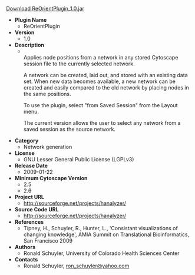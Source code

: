 <a href="ReOrientPlugin_1.0.jar">Download ReOrientPlugin_1.0.jar</a>

* __Plugin Name__
  * ReOrientPlugin
* __Version__
  * 1.0
* __Description__
  * <br>Applies node positions from a network in any stored Cytoscape session file to the currently selected network.<br><p> A network can be created, laid out, and stored with an existing data set.  When new data becomes available, a new network can be created and easily compared to the old network by placing nodes in the same positions. <br><p> To use the plugin, select "from Saved Session" from the Layout menu. <br><p> The current version allows the user to select any network from a saved session as the source network.<br><p>
* __Category__
  * Network generation
* __License__
  * GNU Lesser General Public License (LGPLv3) 
* __Release Date__
  * 2009-01-22
* __Minimum Cytoscape Version__
  * 2.5
  * 2.6
* __Project URL__
  * http://sourceforge.net/projects/hanalyzer/
* __Source Code URL__
  * http://sourceforge.net/projects/hanalyzer/
* __References__
  * Tipney, H., Schuyler, R., Hunter, L., \'Consistant visualizations of changing knowledge\', AMIA Summit on Translational Bioinformatics, San Francisco 2009 
* __Authors__
  * Ronald Schuyler, University of Colorado Health Sciences Center
* __Contacts__
  * Ronald Schuyler, ron_schuyler@yahoo.com
